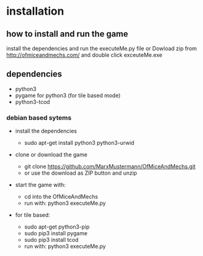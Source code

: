 # installation

## how to install and run the game 

install the dependencies and run the executeMe.py file or
Dowload zip from http://ofmiceandmechs.com/ and double click exceuteMe.exe

## dependencies

* python3
* pygame for python3 (for tile based mode)
* python3-tcod


### debian based sytems

* install the dependencies
  * sudo apt-get install python3 python3-urwid

* clone or download the game
  * git clone https://github.com/MarxMustermann/OfMiceAndMechs.git
  * or use the download as ZIP button and unzip

* start the game with:
  * cd into the OfMiceAndMechs
  * run with: python3 executeMe.py

* for tile based:
  * sudo apt-get python3-pip
  * sudo pip3 install pygame
  * sudo pip3 install tcod
  * run with: python3 executeMe.py
